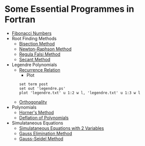 # Some Essential Programmes in Fortran
- [Fibonacci Numbers](./fibonacci.f)
- Root Finding Methods
  - [Bisection Method](./bisection.f)
  - [Newton-Raphson Method](./newton_raphson.f)
  - [Regula Falsi Method](./regula_falsi.f)
  - [Secant Method](./secant.f)
- Legendre Polynomials
  - [Recurrence Relation](./legendre.f)
    - Plot
    ```gnuplot
    set term post
    set out 'legendre.ps'
    plot 'legendre.txt' u 1:2 w l, 'legendre.txt' u 1:3 w l
    ```
  - [Orthogonality](./legendre_ort.f)
- Polynomials
  - [Horner's Method](./horner.f)
  - [Deflation of Polynomials](./deflation.f)
- Simulataneous Equations
  - [Simulataneous Equations with 2 Variables](./simul.f)
  - [Gauss Elimination Method](./gelm.f)
  - [Gauss-Seidel Method](./gseidel.f)
